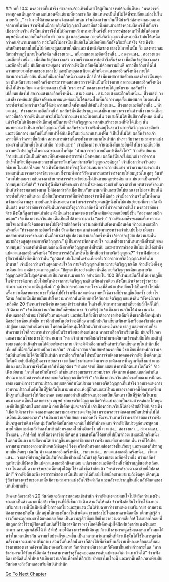 ##บทที่ 104: พรสวรรค์ที่แท้จริง
คำขอของจ้าวเฟิงนั้นทำให้ผู้เป็นอาจารย์ต้องสั่นศีรษะ
“พรสวรรค์ของทุกคนนั้นถูกกำหนดแน่นอนตั้งแต่ยามที่พวกเขาเกิด มันแทบจะเป็นไปไม่ได้ที่จะเปลี่ยนแปลงไปในภายหลัง...”
ทว่าภายใต้สายตาคาดหวังของเด็กหนุ่ม เจ้าเมืองกว่านจวินก็ได้นำคริสตัลทรงกลมออกมาจากภายในห้อง
จ้าวเฟิงนั้นมีกายครึ่งจิตวิญญาณในคราที่แล้วซึ่งค่อนข้างสร้างความผิดหวังให้กับเจ้าเมืองกว่านจวิน ดังนั้นแล้วเขาจึงไม่ได้มีความหวังมากมายในครั้งนี้
พรสวรรค์ของคนทั่วไปนั้นคือกายมนุษย์ซึ่งแบ่งออกเป็นสี่ระดับ ต่ำ กลาง สูง และสุดยอด
กายครึ่งจิตวิญญาณนั้นหมายถึงว่ามันได้เหนือกว่าคนจำนวนมากแล้ว ทว่ามันยังไม่อาจนับเป็นอันใดได้เมื่อเทียบกับอัจฉริยะที่แท้จริง
จ้าวเฟิงรับคริสตัลทรงกลมใสนั้นไปก่อนจะสูดลมหายใจลึกและเพ่งพลังจิตของเขาลงไปภายในนั้น
วิ้ง
แสงทรงกลมสีขาวปรากฏขึ้นภายในคริสตัล
หนึ่งวงแสง... หนึ่งวงแสงและอีกครึ่งหนึ่ง... สองวงแสง... สองวงแสงและอีกครึ่งหนึ่ง...
เมื่อมันเข้าสู่สองวงแสง ความเร็วของการก่อตัวจึงเริ่มช้าลง เมื่อมันเข้าสู่สองวงแสงและอีกครึ่งหนึ่ง มันก็แทบจะหยุดลง ทว่าจ้าวเฟิงนั้นกลับเต็มไปด้วยความยินดี
คราวที่แล้วเขาได้ใส่ความพยายามทั้งหมดของเขาลงไป และมันหยุดลงเพียงแค่ที่หนึ่งวงแสงและอีกครึ่งหนึ่ง ภายใต้สถานการณ์เดียวกัน มันกลับมีมากขึ้นอีกหนึ่งวงแสง
ตึก! ตึก!
เพียงแค่การก่อตัวของแสงสีขาวนั้นหยุดลง มันพลันขยายออกอีกครั้งเพราะการทดสอบพรสวรรค์นั้นเป็นทั้งร่างกาย สองวงแสงและอีกครึ่งหนึ่งนั้นไม่ได้รวมกับดวงตาซ้ายของเขา บัดนี้ ‘พรสวรรค์’ ของดวงตาซ้ายได้ถูกนับรวม ผลลัพธ์จึงเปลี่ยนแปลงไป
สองวงแสงและอีกครึ่งหนึ่ง... สามวงแสง... สามวงแสงและอีกครึ่งหนึ่ง... สี่วงแสง!
วงแสงสีขาวพลันเข้าสู่ขีดจำกัดของกายมนุษย์และไม่ได้แสดงให้เห็นถึงการหยุดยั้งแม้แต่น้อย ในตอนนั้น กระทั่งเจ้าเมืองกว่านจวินก็ได้เพ่งความสนใจทั้งหมดไปยังมัน
สี่วงแสง... สี่วงแสงและอีกกึ่งหนึ่ง... ห้าวงแสง... ห้าวงแสงและอีกกึ่งหนึ่ง!
ผลลัพธ์นั้นคือปรากฏวงแสงขึ้นมากกว่าคราวที่แล้วหนึ่งวงแสงเต็มๆ คราวที่แล้ว จ้าวเฟิงนั้นแทบจะไปไม่ถึงห้าวงแสง และในตอนนั้น วงแสงก็ไม่ได้เป็นสีขาวทั้งหมด ดังนั้นแล้วจึงนับได้เพียงแค่ว่าเด็กหนุ่มเป็นกายครึ่งจิตวิญญาณ
หากมันสร้างวงแสงที่ห้าได้เต็มๆ นั่นหมายความว่าเป็นกายจิตวิญญาณ บัดนี้ ผลลัพธ์ของจ้าวเฟิงนั้นอยู่ในระหว่างกายจิตวิญญาณระดับต่ำและระดับกลาง
ผลลัพธ์นี้เทียบเท่าได้กับเฟิงฮันเยว่และหนานกงฟั่น
“เป็นไปไม่ได้! ผลลัพธ์ของเจ้าคราวนี้ดีกว่าคราวที่แล้วนัก สถานการณ์เช่นนี้กระทั่งหายากมากในสำนัก มันราวกับว่าความสามารถแฝงของเจ้านั้นเป็นหนึ่งในคำเล่าลือ กายผันแปร!” เจ้าเมืองกว่านจวินตะลึงงันและยินดีไปในขณะเดียวกัน
ความหวังปรากฏขึ้นในดวงตาของเขาในที่สุด
“ท่านอาจารย์ กายผันแปรคือสิ่งใด?” จ้าวเฟิงเอ่ยถาม
“กายผันแปรนั้นเป็นลักษณะที่พิเศษของพรสวรรค์ เมื่อทดสอบ ผลลัพธ์นั้นจะไม่แม่นยำ ทว่าความสำเร็จในท้ายที่สุดของพวกเขานั้นกระทั่งเหนือกว่ากายจิตวิญญาณระดับสูง” เจ้าเมืองกว่านจวินเอ่ยอธิบาย
ไม่แปลกใจเลย จ้าวเฟิงนั้นค่อนข้างที่จะรู้ถึงความหมายของกายผันแปร ทว่าความสามารถแฝงของเขานั้นมาจากดวงตาซ้ายของเขา ซึ่งรวมทั้งการวิวัฒนาการและสร้างร่างกายให้สมบูรณ์ในทุกๆ วินาที
“หากไม่หลอมรวมกับดวงตาซ้าย พรสวรรค์ของข้าย่อมไม่เกินกายมนุษย์ระดับกลาง มันอาจเป็นกระทั่งกายมนุษย์ระดับต่ำ”
จ้าวเฟิงรู้ถึงขีดจำกัดของเขา
ก่อนที่จะหลอมรวมเข้ากับดวงตาซ้าย พรสวรรค์ของเขานั้นนับว่าธรรมดาอย่างมาก ไม่ต้องกล่าวถึงเมื่อเทียบกับหนานกงฟั่นและเป่ยโม่ยเลย เขาไม่อาจเทียบได้กระทั่งกับจ้าวหลินหลง
เมื่อยืนยันพรสวรรค์ที่แท้จริงของจ้าวเฟิงได้แล้ว เจ้าเมืองกว่านจวินนั้นทั้งคาดหวังและมีความสุข กายผันแปรนั้นหมายความว่าพรสวรรค์ของคนผู้หนึ่งนั้นไม่แม่นยำยามที่ตรวจวัด ดังนั้นแล้ว พรสวรรค์ของจ้าวเฟิงนั้นอาจกระทั่งสูงกว่าผลลัพธ์นี้
ทว่าไม่ว่าจะกล่าวเช่นไร พรสวรรค์ของจ้าวเฟิงนั้นก็สูงกว่าแต่เก่าก่อน ดังนั้นแล้วอนาคตของเขานั้นคงมีแต่จะยอดเยี่ยมยิ่งขึ้น
“ลองทดสอบอีกหน่อย” เจ้าเมืองกว่านจวินเอ่ย เต็มเปี่ยมไปด้วยความหวัง
“ขอรับ”
จ้าวเฟิงผงกศีรษะขณะที่เพ่งความสนใจและส่งพลังจิตของเขาลงไปยังคริสตัลอีกครั้ง
ทว่าผลลัพธ์นั้นยังคงเหมือนเดิม ห้าวงแสงและอีกครึ่งหนึ่ง
“ห้าวงแสงและอีกครึ่งหนึ่ง ยังคงมีความแตกต่างอย่างมากระหว่างเจ้ากับเป่ยโม่ย เมื่อเขาทดสอบพรสวรรค์ของเขา มันเกือบจะเข้าสู่แปดวงแสงและอีกครึ่งหนึ่ง เจ้าควรจะรู้ว่าแปดวงแสงนั้นหมายถึงจุดสูงสุดของกายจิตวิญญาณ” ผู้เป็นอาจารย์ถอนหายใจ
วงแสงสี่วงแรกนั้นหมายถึงสี่ระดับของกายมนุษย์ วงแสงที่ห้าถึงแปดแสดงถึงกายจิตวิญญาณทั้งสี่ระดับ และพรสวรรค์ของเป่ยโม่ยนั้นได้เข้าถึงแปดวงแสงและอีกครึ่งหนึ่ง
"ยังพรสวรรค์อันใดหรือไม่ที่เหนือกว่ากายจิตวิญญาณ?” จ้าวเฟิงมีความรู้สึกว่ายังมีสิ่งที่เหนือกว่านั้น
“ถูกต้อง! เป่ยโม่ยนั้นห่างเพียงครึ่งก้าวจากกายจิตวิญญาณฟ้าดินในตำนาน” เจ้าเมืองกว่านจวินสูดลมหายใจลึก
กายจิตวิญญาณฟ้าและกายจิตวิญญาณดิน
จ้าวเฟิงนิ่งอึ้ง ดูเหมือนว่าความคิดของเขาจะถูกต้อง
“ปัญหาเพียงอย่างเดียวนั้นคือกายจิตวิญญาณดินและกายจิตวิญญาณฟ้านั้นไม่ถูกค้นพบมาเป็นเวลานานมากแล้ว อย่างน้อยใน 100 ปีที่ผ่านมามันก็ไม่ได้ปรากฏขึ้นในจักรวรรดิเมฆา เป่ยโม่ยนั้นห่างจากกายจิตวิญญาณดินเพียงก้าวเดียว ดังนั้นแล้วเจ้าควรรู้ว่าความสามารถแฝงของเขานั้นสูงยิ่งนัก”
ผู้เป็นอาจารย์ถอนหายใจขณะที่สีหน้าแปรเปลี่ยนไปเป็นเศร้าโศกอีกครั้ง ทว่าเมื่อสายตาของเขาจับจ้องไปยังจ้าวเฟิง แสงแห่งความหวังซีดจางก็ปรากฏขึ้นอีกครั้ง อย่างไรก็ตาม อีกฝ่ายนั้นมีกายผันแปรซึ่งความหายากนั้นเทียบเท่าได้กับกายจิตวิญญาณแห่งดิน
“ยังคงมีเวลาเหลืออีก 20 วันจนกว่าจะถึงวันทดสอบเข้าร่วมสำนัก ในช่วงนี้เจ้าสามารถถามข้าเกี่ยวกับสิ่งใดก็ได้ที่เจ้าต้องการ” เจ้าเมืองกว่านจวินเอ่ยกับศิษย์ของเขา
จ้าวเฟิงรู้ว่าเจ้าเมืองกว่านจวินได้นำความหวังทั้งหมดของอีกฝ่ายมาไว้ยังตัวเขาหมดแล้ว และย่อมให้สิ่งที่เขาต้องการอย่างเต็มที่
สิ่งแรกที่เด็กหนุ่มทำคือขอวิชาเซียนเพิ่มขึ้น ทว่าอีกฝ่ายนั้นเอ่ยว่าจะดีที่สุดหากฝึกฝนวิชาเซียนเพียงหนึ่งหรือสองวิชาก่อนจะเข้าสู่ขอบเขตก่อกำเนิดปราณ
ในตอนนี้เด็กหนุ่มได้ฝึกฝนวิชากำแพงเงินของเขาอยู่ และพยายามที่จะทำความเข้าใจสี่กระบวนท่าวายุซึ่งเป็นวิชาเซียนอย่างแน่นอน
หากเขาเลือกวิชาเซียนเพิ่ม มันจะใช้เวลาและความสนใจของเขาไปจำนวนมาก
“หากเจ้าสามารถฝึกฝนวิชากำแพงเงินจนเข้าระดับสิบได้และเข้าสู่ขอบเขตก่อกำเนิดปราณได้ด้วยเพียงร่างกาย เจ้าจะมีตัวเลือกมากขึ้นสำหรับวิชาเซียนภายในสำนักเมื่อเทียบกับที่มีจำกัดในตำหนักกว่านจวิน” เจ้าเมืองกว่านจวินเอ่ยพร้อมรอยยิ้ม
วิชาเซียนที่ตำหนักกว่านจวินมีนั้นเทียบไม่ได้กับที่มีในสำนัก
การเลือกเร็วเกินไปจะเป็นการจำกัดอนาคตของจ้าวเฟิง ซึ่งเด็กหนุ่มก็เห็นด้วยกับสิ่งที่ผู้เป็นอาจารย์กล่าว เขาเลือกวิชากำแพงเงินเพราะเขาต้องการพื้นฐานที่แข็งแกร่งและมั่นคง และในความจริงนั้นเขาก็ทำได้ถูกต้อง
“ท่านอาจารย์ มีขอบเขตแห่งการฝึกตนเท่าใดกัน?” จ้าวเฟิงเอ่ยถาม
“ภายในสำนักนั้นจะมี เก้าขั้นแห่งขอบเขตรวบรวมปราณ เจ็ดนภาแห่งขอบเขตก่อกำเนิดปราณ และสามสวรรค์แห่งขอบเขตจิตวิญญาณที่แท้จริง”
เจ้าเมืองกว่านจวินเอ่ยถึงระดับของการฝึกตน
ขอบเขตแห่งการรวบรวมปราณ ขอบเขตก่อกำเนิดปราณ ขอบเขตจิตวิญญาณที่แท้จริง
ขอบเขตแห่งการรวบรวมปราณนั้นยังเป็นที่รู้จักกันในนามหนทางแห่งผู้ฝึกตนและเป้าหมายของขอบเขตนี้คือการเตรียมพื้นฐานที่แข็งแกร่งให้กับอนาคต
ขอบเขตก่อกำเนิดปราณแบ่งออกเป็นเจ็ดนภา เป็นที่รู้จักกันในนามหนทางแห่งเซียนในสายตาของมนุษย์
ขอบเขตจิตวิญญาณที่แท้จริงแบ่งออกเป็นสามสวรรค์และไฮ่หยุนเองก็เป็นผู้ฝึกตนในขอบเขตนี้
ก่อนที่เด็กหนุ่มจะจากไป เจ้าเมืองกว่านจวินก็ได้ส่งคริสตัลให้กับจ้าวเฟิง
“เมื่อเจ้ามีเวลาว่าง จงลองทดสอบความสามารถของเจ้าดูอีก เพราะพรสวรรค์ของกายผันแปรนั้นไม่ได้เหมือนเดิมตลอดเวลา” เจ้าเมืองกว่านจวินเอ่ยอย่างคาดหวัง
ชัดเจนว่าเขาหวังว่าพรสวรรค์ของจ้าวเฟิงนั้นจะสูงกว่าเดิม
เด็กหนุ่มรับคริสตัลนั้นก่อนจะกลับไปยังที่พักของเขา
จ้าวเฟิงปิดประตูก่อนจะสูดลมหายใจลึกและส่งพลังจิตลงในคริสตัลทรงกลมใสนั้นอีกครั้ง
หนึ่งวงแสง... สองวงแสง... สามวงแสง... สี่วงแสง...
ตึก! ตึก!
ภายใต้ดวงตาซ้ายที่เต้นตุบ วงแสงนั้นก็ได้ขยายไปเป็นห้าวงแสงและอีกครึ่งหนึ่ง
ในตอนนั้นเอง แสงสีครามได้ปรากฏขึ้นบนลูกตาซ้ายของจ้าวเฟิง ขณะที่เขาทดสอบนั้น เขาก็ได้เปิดความสามารถของดวงตาซ้ายจนถึงขีดสุด!
วิ้งงง
คริสตัลทรงกลมส่องสว่างขึ้นเรื่อยๆ และวงแสงก็ปรากฏมากขึ้นเรื่อยๆ เช่นกัน
ห้าวงแสงและอีกครึ่งหนึ่ง... หกวงแสง... หกวงแสงและอีกครึ่งหนึ่ง... เจ็ดวงแสง...
วงแสงที่ปรากฏขึ้นนั้นเริ่มที่จะเชื่องช้าลงเมื่อมันเข้าสู่เจ็ดวงแสงและอีกครึ่งหนึ่ง ทว่าผลลัพธ์สุดท้ายนั้นก็ยังคงเป็นแปดวงแสงและอีกนิดหน่อย
แปดวงแสงและอีกครึ่งหนึ่งที่ปรากฏขึ้นอย่างเลือนราง ในตอนนี้ ดวงตาซ้ายของเด็กหนุ่มได้ถูกใช้จนถึงขีดจำกัดแล้ว
“พรสวรรค์ของดวงตาซ้ายนี่วิปลาสนัก!”
จ้าวเฟิงตื่นตะลึง พรสวรรค์ของเขานั้นเทียบเท่าได้กับเป่ยโม่ยเมื่อเขาพยายามถึงขีดสุด
เด็กหนุ่มรู้สึกว่าดวงตาซ้ายของเขานั้นมีความสามารถแฝงอันไร้ขีดจำกัด และพลังจะปรากฏขึ้นเมื่อพลังฝึกตนของเขาเพิ่มมากขึ้น

ยังคงเหลือเวลาอีก 20 วันก่อนจะถึงการทดสอบเข้าสำนัก จ้าวเฟิงเพ่งความสนใจไปยังวิชากำแพงเงินของเขาเป็นส่วนมากเพื่อสร้างพื้นฐานที่ดียิ่งขึ้นกว่าเดิม
สามวันให้หลัง จ้าวเฟิงตัดสินใจที่จะใช้ผงทองเสริมกายา
ผงนี้นั้นมีพลังที่ทั้งกราดเกรี้ยวและรุนแรง มันได้รับฉายาว่าราชาแห่งผงเสริมกายา ตามความต้องการของมันนั้น เด็กหนุ่มได้เทผงนั้นลงในน้ำเดือด
เขาแช่ลงไปในของเหลวเดือดนั้น เด็กหนุ่มรู้สึกราวกับกระดูกของเขาได้แหลกละเอียด เป็นความรู้สึกที่แย่เสียยิ่งกว่าความตายเสียอีก!
ไม่แปลกใจเลยที่มันถูกกล่าวไว้ว่าผู้ฝึกตนขั้นแปดที่ใช้มันอาจพิการ ทว่าโชคดีที่เด็กหนุ่มได้ฝึกฝนวิชากำแพงเงินและสามารถควบคุมพลังนี้ได้
ตึก! ตึก!
ภายใต้ดวงตาซ้ายที่เต้นตุบ จ้าวเฟิงสามารถดูดซึมของเหลวทั้งหมดได้ ทว่าในเวลาเดียวกัน ความเจ็บปวดก็รุนแรงขึ้น
เป็นเวลาสามวันสามคืนที่จ้าวเฟิงนั้นได้ใช้ในการดูดซึมพลังงานของผงทองเสริมกายา ส่วนวันที่เหลือนั้นเขาก็ต้องใช้เพื่อซึมซับพลังงานที่หลงเหลือและลับคมร่างกายของเขา
หลังจากใช้ผงทองเสริมกายา วิชากำแพงเงินของเขาก็พัฒนาขึ้นอย่างก้าวกระโดด
“หากข้าสามารถได้รับผงนี่อีกห่อ ข้าจะสามารถเข้าสู่ขั้นสุดยอดของระดับแปดของวิชากำแพงเงินได้” จ้าวเฟิงคิด
เขาตัดสินใจไปหาเจ้าเมืองกว่านจวินเพื่อขอให้อีกฝ่ายช่วยเขาในเรื่องนี้ และครานี้เหลือเวลาเพียงสิบวันก่อนจะถึงวันทดสอบรับศิษย์เข้าสำนัก


[Go To Next Chapter]( ./105.md)